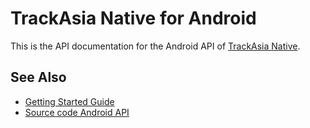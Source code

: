 # TrackAsia Native for Android

This is the API documentation for the Android API of [TrackAsia Native](https://github.com/trackasia/trackasia-native).

## See Also

- [Getting Started Guide](https://track-asia.com/trackasia-native/docs/book/android/getting-started-guide.html)
- [Source code Android API](https://github.com/trackasia/trackasia-native/tree/main/platform/android)
